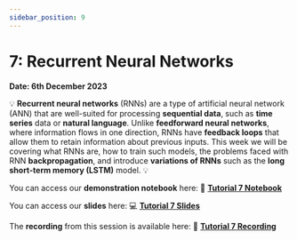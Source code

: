 ```yaml
---
sidebar_position: 9
---
```


# 7: Recurrent Neural Networks

**Date: 6th December 2023**

💡 **Recurrent neural networks** (RNNs) are a type of artificial neural network (ANN) that are well-suited for processing **sequential data**, such as **time series** data or **natural language**. Unlike **feedforward neural networks**, where information flows in one direction, RNNs have **feedback loops** that allow them to retain information about previous inputs. This week we will be covering what RNNs are, how to train such models, the problems faced with RNN **backpropagation**, and introduce **variations of RNNs** such as the **long short-term memory (LSTM)** model. 💡

You can access our **demonstration notebook** here: 📘 [**Tutorial 7 Notebook**](https://github.com/UCLAIS/ml-tutorials-season-4/blob/main/week-7/rnn.ipynb)

You can access our **slides** here: 💻 [**Tutorial 7 Slides**](https://www.canva.com/design/DAF0bkkh7uE/PlWo9_wcOAVhDKP_SdE56g/edit?utm_content=DAF0bkkh7uE&utm_campaign=designshare&utm_medium=link2&utm_source=sharebutton)

The **recording** from this session is available here: 🎤 [**Tutorial 7 Recording**](https://www.youtube.com/watch?v=j7WFIRzJY44)
